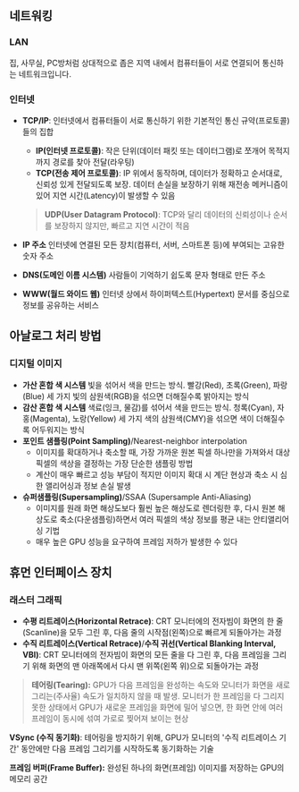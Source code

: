 ## 네트워킹

### LAN

집, 사무실, PC방처럼 상대적으로 좁은 지역 내에서 컴퓨터들이 서로 연결되어 통신하는 네트워크입니다. 

### 인터넷

- **TCP/IP**: 인터넷에서 컴퓨터들이 서로 통신하기 위한 기본적인 통신 규약(프로토콜)들의 집합
    - **IP(인터넷 프로토콜)**: 작은 단위(데이터 패킷 또는 데이터그램)로 쪼개어 목적지까지 경로를 찾아 전달(라우팅)
    - **TCP(전송 제어 프로토콜)**: IP 위에서 동작하며, 데이터가 정확하고 순서대로, 신뢰성 있게 전달되도록 보장. 데이터 손실을 보장하기 위해 재전송 메커니즘이 있어 지연 시간(Latency)이 발생할 수 있음
    
    > **UDP(User Datagram Protocol)**: TCP와 달리 데이터의 신뢰성이나 순서를 보장하지 않지만, 빠르고 지연 시간이 적음
    > 
- **IP 주소**
인터넷에 연결된 모든 장치(컴퓨터, 서버, 스마트폰 등)에 부여되는 고유한 숫자 주소
- **DNS(도메인 이름 시스템)**
사람들이 기억하기 쉽도록 문자 형태로 만든 주소
- **WWW(월드 와이드 웹)**
인터넷 상에서 하이퍼텍스트(Hypertext) 문서를 중심으로 정보를 공유하는 서비스

## 아날로그 처리 방법

### 디지털 이미지

- **가산 혼합 색 시스템**
빛을 섞어서 색을 만드는 방식. 빨강(Red), 초록(Green), 파랑(Blue) 세 가지 빛의 삼원색(RGB)을 섞으면 더해질수록 밝아지는 방식
- **감산 혼합 색 시스템**
색료(잉크, 물감)를 섞어서 색을 만드는 방식. 청록(Cyan), 자홍(Magenta), 노랑(Yellow) 세 가지 색의 삼원색(CMY)을 섞으면 색이 더해질수록 어두워지는 방식
- **포인트 샘플링(Point Sampling)**/Nearest-neighbor interpolation
    - 이미지를 확대하거나 축소할 때, 가장 가까운 원본 픽셀 하나만을 가져와서 대상 픽셀의 색상을 결정하는 가장 단순한 샘플링 방법
    - 계산이 매우 빠르고 성능 부담이 적지만 이미지 확대 시 계단 현상과 축소 시 심한 앨리어싱과 정보 손실 발생
- **슈퍼샘플링(Supersampling)**/SSAA (Supersample Anti-Aliasing)
    - 이미지를 원래 화면 해상도보다 훨씬 높은 해상도로 렌더링한 후, 다시 원본 해상도로 축소(다운샘플링)하면서 여러 픽셀의 색상 정보를 평균 내는 안티앨리어싱 기법
    - 매우 높은 GPU 성능을 요구하여 프레임 저하가 발생한 수 있다

## 휴먼 인터페이스 장치

### **래스터 그래픽**

- **수평 리트레이스(Horizontal Retrace)**: CRT 모니터에의 전자빔이 화면의 한 줄(Scanline)을 모두 그린 후, 다음 줄의 시작점(왼쪽)으로 빠르게 되돌아가는 과정
- **수직 리트레이스(Vertical Retrace)**/**수직 귀선(Vertical Blanking Interval, VBI)**: CRT 모니터에의 전자빔이 화면의 모든 줄을 다 그린 후, 다음 프레임을 그리기 위해 화면의 맨 아래쪽에서 다시 맨 위쪽(왼쪽 위)으로 되돌아가는 과정

> **테어링(Tearing):** GPU가 다음 프레임을 완성하는 속도와 모니터가 화면을 새로 그리는(주사율) 속도가 일치하지 않을 때 발생. 모니터가 한 프레임을 다 그리지 못한 상태에서 GPU가 새로운 프레임을 화면에 밀어 넣으면, 한 화면 안에 여러 프레임이 동시에 섞여 가로로 찢어져 보이는 현상

**VSync (수직 동기화)**: 테어링을 방지하기 위해, GPU가 모니터의 '수직 리트레이스 기간' 동안에만 다음 프레임 그리기를 시작하도록 동기화하는 기술

**프레임 버퍼(Frame Buffer):** 완성된 하나의 화면(프레임) 이미지를 저장하는 GPU의 메모리 공간
>
